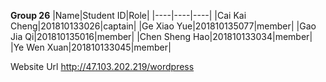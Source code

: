 **Group 26**
|Name|Student ID|Role|
|----|----|----|
|Cai Kai Cheng|201810133026|captain|
|Ge Xiao Yue|201810135077|member|
|Gao Jia Qi|201810135016|member|
|Chen Sheng Hao|201810133034|member|
|Ye Wen Xuan|201810133045|member|

Website Url
http://47.103.202.219/wordpress
